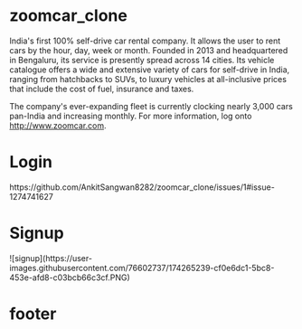 # zoomcar_clone
 India's first 100% self-drive car rental company. It allows the user to rent cars by the hour, day, week or month. Founded in 2013 and headquartered in Bengaluru, its service is presently spread across 14 cities. Its vehicle catalogue offers a wide and extensive variety of cars for self-drive in India, ranging from hatchbacks to SUVs, to luxury vehicles at all-inclusive prices that include the cost of fuel, insurance and taxes.

The company's ever-expanding fleet is currently clocking nearly 3,000 cars pan-India and increasing monthly. For more information, log onto http://www.zoomcar.com. 


<h1>Login</h1>
https://github.com/AnkitSangwan8282/zoomcar_clone/issues/1#issue-1274741627

<h1>Signup</h1>
![signup](https://user-images.githubusercontent.com/76602737/174265239-cf0e6dc1-5bc8-453e-afd8-c03bcb66c3cf.PNG)


<h1>footer</h1>
